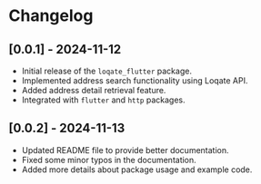 # Changelog

## [0.0.1] - 2024-11-12
- Initial release of the `loqate_flutter` package.
- Implemented address search functionality using Loqate API.
- Added address detail retrieval feature.
- Integrated with `flutter` and `http` packages.

## [0.0.2] - 2024-11-13
- Updated README file to provide better documentation.
- Fixed some minor typos in the documentation.
- Added more details about package usage and example code.
